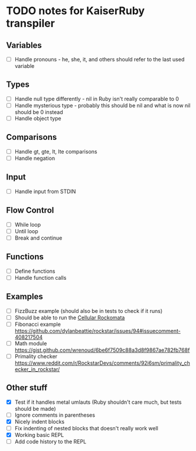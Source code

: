 # TODO notes for KaiserRuby transpiler

## Variables

- [ ] Handle pronouns - he, she, it, and others should refer to the last used variable

## Types

- [ ] Handle null type differently - nil in Ruby isn't really comparable to 0
- [ ] Handle mysterious type - probably this should be nil and what is now nil should be 0 instead
- [ ] Handle object type

## Comparisons

- [ ] Handle gt, gte, lt, lte comparisons
- [ ] Handle negation

## Input

- [ ] Handle input from STDIN

## Flow Control

- [ ] While loop
- [ ] Until loop
- [ ] Break and continue

## Functions

- [ ] Define functions
- [ ] Handle function calls

## Examples

- [ ] FizzBuzz example (should also be in tests to check if it runs)
- [ ] Should be able to run the [Cellular Rockomata](https://github.com/Rifhutch/cellular-rocktomata)
- [ ] Fibonacci example https://github.com/dylanbeattie/rockstar/issues/94#issuecomment-408217504
- [ ] Math module https://gist.github.com/wrenoud/6be6f7509c88a3d8f9867ae782fb768f
- [ ] Primality checker https://www.reddit.com/r/RockstarDevs/comments/92i6sm/primality_checker_in_rockstar/

## Other stuff

- [x] Test if it handles metal umlauts (Ruby shouldn't care much, but tests should be made)
- [ ] Ignore comments in parentheses
- [x] Nicely indent blocks
- [ ] Fix indenting of nested blocks that doesn't really work well
- [x] Working basic REPL
- [ ] Add code history to the REPL